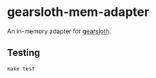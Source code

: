 # gearsloth-mem-adapter

An in-memory adapter for [gearsloth](https://github.com/meetings/gearsloth).

## Testing

    make test
